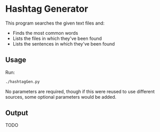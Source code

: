 # Hashtag Generator
This program searches the given text files and:
- Finds the most common words
- Lists the files in which they've been found
- Lists the sentences in which they've been found

## Usage
Run:
```bash
./hashtagGen.py
```
No parameters are required, though if this were reused to use different sources, some optional parameters would be added.

## Output
TODO

